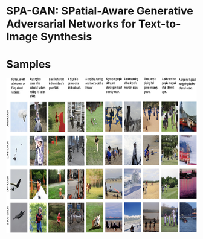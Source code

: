 # SPA-GAN: SPatial-Aware Generative Adversarial Networks for Text-to-Image Synthesis


# Samples
<img src="results.jpeg" width="900px" height="411px"/>


